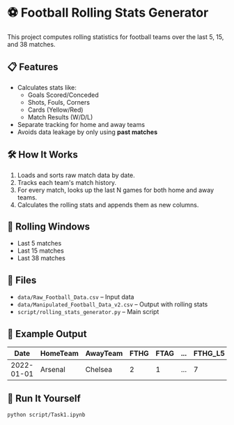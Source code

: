 # ⚽ Football Rolling Stats Generator

This project computes rolling statistics for football teams over the last 5, 15, and 38 matches.

## 📋 Features

- Calculates stats like:
  - Goals Scored/Conceded
  - Shots, Fouls, Corners
  - Cards (Yellow/Red)
  - Match Results (W/D/L)
- Separate tracking for home and away teams
- Avoids data leakage by only using **past matches**

## 🛠 How It Works

1. Loads and sorts raw match data by date.
2. Tracks each team's match history.
3. For every match, looks up the last N games for both home and away teams.
4. Calculates the rolling stats and appends them as new columns.

## 🧠 Rolling Windows

- Last 5 matches
- Last 15 matches
- Last 38 matches

## 📂 Files

- `data/Raw_Football_Data.csv` – Input data
- `data/Manipulated_Football_Data_v2.csv` – Output with rolling stats
- `script/rolling_stats_generator.py` – Main script

## 📌 Example Output

| Date       | HomeTeam | AwayTeam | FTHG | FTAG | ... | FTHG_L5 | FTAG_L5 | ... |
|------------|----------|----------|------|------|-----|---------|---------|-----|
| 2022-01-01 | Arsenal  | Chelsea  | 2    | 1    | ... | 7       | 4       | ... |

## 🧪 Run It Yourself

```bash
python script/Task1.ipynb
